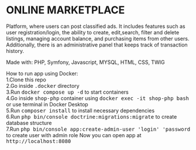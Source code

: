 # ONLINE MARKETPLACE

Platform, where users can post classified ads. It includes features such as user registration/login, the ability to create, edit,search, filter and delete listings, managing account balance, and purchasing items from other users. Additionally, there is an administrative panel that keeps track of transaction history.

Made with: PHP, Symfony, Javascript, MYSQL, HTML, CSS, TWIG

How to run app using Docker: \
1.Clone this repo \
2.Go inside <kbd>.docker</kbd> directory \
3.Run <kbd>docker compose up -d</kbd> to start containers \
4.Go inside <kbd>shop-php</kbd> container using <kbd>docker exec -it shop-php bash</kbd> or use terminal in Docker Desktop \
5.Run <kbd>composer install</kbd> to install necessary dependencies \
6.Run <kbd>php bin/console doctrine:migrations:migrate</kbd> to create database structure \
7.Run <kbd>php bin/console app:create-admin-user 'login' 'password</kbd> to create user with admin role
Now you can open app at <kbd>http://localhost:8080</kbd>
